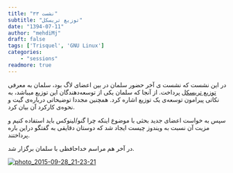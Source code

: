 ```yaml
---
title: "نشست ۳۳"
subtitle: "توزیع تریسکل"
date: "1394-07-11"
author: "mehdiMj"
draft: false
tags: ['Trisquel', 'GNU Linux']
categories:
    - "sessions"
readmore: true
---
```

در این نشست که نشست ی آخر حضور سلمان در بین اعضای لاگ بود، سلمان به معرفی [توزیع تریسکل](https://fa.wikipedia.org/wiki/%D8%AA%D8%B1%DB%8C%D8%B3%DA%A9%D9%84) پرداخت. از آنجا که سلمان یکی از توسعه‌دهندگان این توزیع میباشد، به نکاتی پیرامون توسعه‌ی یک توزیع اشاره کرد. همچنین مجددا توضیحاتی درباره‌ی گیت و نحوه‌ی کارکرد آن بیان کرد.

سپس به خواست اعضای جدید بحثی با موضوع اینکه چرا گنو/لینوکس باید استفاده کنیم و مزیت آن نسبت به ویندوز چیست ایجاد شد که دوستان دقایقی به گفتگو دراین‌ باره پرداختند.

در آخر هم مراسم خداحافظی با سلمان برگزار شد.

[![photo_2015-09-28_21-23-21](/img/8fe79060-fdbb-11e6-86dd-a088b4d860141488289269.6408424.jpg)](/img/8fe79060-fdbb-11e6-86dd-a088b4d860141488289269.6408424.jpg)
